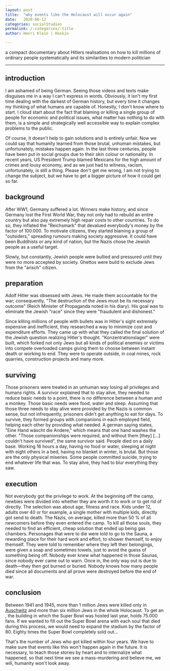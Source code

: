 ```yaml
---
layout: post
title:  "why events like the Holocaust will occur again"
date:   2020-06-12
categories: socialStudies
permalink: /:categories/:title
author: Henri Klein | Hoskin

---
```


a compact documentary about Hitlers realisations on how to kill millions of ordinary people systematically and its similarities to modern politician

---

## introduction

I am ashamed of being German. Seeing those videos and texts make disguises me in a way I can't express in words. Obviously, it isn't my first time dealing with the darkest of German history, but every time it changes my thinking of what humans are capable of. Honestly, I don't know where to start. I cloud start about the fact that blaming or killing a single group of people for economic and political issues, what matter has nothing to do with them, is a simple and strategically well accessible way to explain complex problems to the public.

Of course, it doesn't help to gain solutions and is entirely unfair.  Now we could say that humanity learned from those brutal, unhuman mistakes, but unfortunately, mistakes happen again. In the last three centuries, people have been put in social groups due to their skin colour or nationality. In recent years, US President Trump blamed Mexicans for the high amount of crimes and lousy economy, and as we just had to witness, racism, unfortunately, is still a thing. Please don't get me wrong, I am not trying to change the subject, but we have to get a bigger picture of how it could get so far.

## background

After WW1, Germany suffered a lot. Winners make history, and since Germany lost the First World War, they not only had to rebuild an entire country but also pay extremely high repair costs to other countries. To do so, they inflated the "Reichsmark" that devalued everybody's money by the factor of 100.000. To motivate citizens, they started blaming a group of "outsiders," spreading rumours making society aggressive. It could have been Buddhists or any kind of nation, but the Nazis chose the Jewish people as a useful target.

Slowly, but constantly, Jewish people were bullied and pressured until they were no more accepted by society. Ghettos were build to exclude Jews from the "arisch" citizen.

## preparation

Adolf Hitler was obsessed with Jews. He made them accountable for the war; consequently, "The destruction of the Jews must be its necessary outcome" (Reich Minister of Propaganda noted in his diary). His goal was to eliminate the Jewish "race" since they were "fraudulent and dishonest."

Since killing millions of people with bullets was in Hitler's sight extremely expensive and inefficient, they researched a way to minimize cost and expenditure efforts. They came up with what they called the final solution of the Jewish question realizing Hitler's thought. "Konzentrationslager" were built, which forked not only Jews but all kinds of political enemies or victims into compete overloaded camps giving them to choose between instant death or working to end. They were to operate outside, in coal mines, rock quarries, construction projects and many more.

## surviving

Those prisoners were treated in an unhuman way losing all privileges and humans rights. A survivor explained that to stay alive, they needed to reduce basic needs to a point, there is no difference between a human and a monkey. Those basic needs were food, water and sleep. Assuming that those three needs to stay alive were provided by the Nazis is common sense, but not infrequently, prisoners didn't get anything to eat for days. To survive, they formed groups with companions in each employed field, helping each other by providing what needed. A german saying states, "Eine Hand wäscht die Andere," which means that one hand washes the other. "Those companionships were required, and without them [they] [...] couldn't have survived", the same survivor said. People died on a daily base. Working 16 hours a day, having no food or water, sleeping at night with eight others in a bed, having no blanket in winter, is brutal. But those are the only physical miseries. Some people committed suicide, trying to end whatever life that was. To stay alive, they had to blur everything they saw.

## execution

Not everybody got the privilege to work. At the beginning off the camp, newbies were divided into whether they are worth it to work or to get rid of directly. The selection was about age, fitness and race. Kids under 12, adults over 40 or for example, a single mother with multiple kids, directly got send to death. The Nazis, on average, killed more than 50 % of all newcomers before they even entered the camp. To kill all those souls, they needed to find an efficient, cheap solution that ended up being gas chambers. Personages that were to die were told to go to the Sauna, a rewarding place for their hard work and effort, to shower themself, to enjoy themself. They were told to remember where they left their belongings, were given a soap and sometimes towels, just to avoid the guess of something being off. Nobody ever knew what happened in those Saunas, since nobody ever came out to warn. Once in, the only way out is due to death—they then got burned or buried. Nobody knows how many people died since all documents and all prove were destroyed before the end of war.

## conclusion

Between 1941 and 1945, more than 1 million Jews were killed only in [Auschwitz](https://en.m.wikipedia.org/wiki/Auschwitz_concentration_camp) and more than six million Jews in the whole Holocaust. To get an , the building in which the Super Bowl was hosted last year, holds 75.000 fans. If we wanted to fill out the Super Bowl arena with each soul that died during this process, we would need to expand the stadium by the factor of 80. Eighty times the Super Bowl completely sold out...

That's the number of Jews who got killed within four years. We have to make sure that events like this won't happen again in the future. It is necessary, to teach those stories by heart and to internalize what happened, so that next time we see a mass-murdering and believe me, we will, humanity won't look away.
